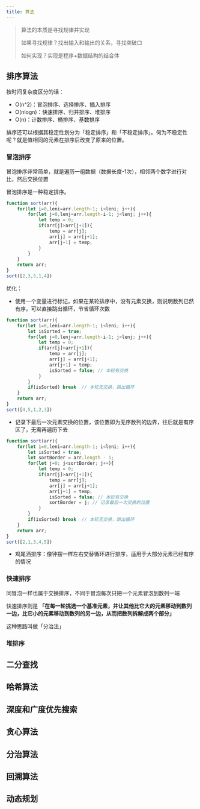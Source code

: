 ```yaml
---
title: 算法
---
```


> 算法的本质是寻找规律并实现
>
> 如果寻找规律？找出输入和输出的关系，寻找突破口
>
> 如何实现？实现是程序+数据结构的结合体


## 排序算法
按时间复杂度区分的话：
- O(n^2)：冒泡排序、选择排序、插入排序
- O(nlogn)：快速排序、归并排序、堆排序
- O(n)：计数排序、桶排序、基数排序

排序还可以根据其稳定性划分为「稳定排序」和「不稳定排序」。何为不稳定性呢？就是值相同的元素在排序后改变了原来的位置。

### 冒泡排序
冒泡排序非常简单，就是遍历一组数据（数据长度-1次），相邻两个数字进行对比，然后交换位置

冒泡排序是一种稳定排序。

```javascript
function sort(arr){
    for(let i=0,leni=arr.length-1; i<leni; i++){
        for(let j=0,lenj=arr.length-i-1; j<lenj; j++){
            let temp = 0;
            if(arr[j]>arr[j+1]){
                temp = arr[j];
                arr[j] = arr[j+1];
                arr[j+1] = temp;
            }
        }
    }
    return arr;
}
sort([2,3,5,1,4])
```

优化：
- 使用一个变量进行标记，如果在某轮排序中，没有元素交换，则说明数列已然有序，可以直接跳出循环，节省循环次数
```javascript
function sort(arr){
    for(let i=0,leni=arr.length-1; i<leni; i++){
        let isSorted = true;
        for(let j=0,lenj=arr.length-i-1; j<lenj; j++){
            let temp = 0;
            if(arr[j]>arr[j+1]){
                temp = arr[j];
                arr[j] = arr[j+1];
                arr[j+1] = temp;
                isSorted = false; // 本轮有交换
            }
        }
        if(isSorted) break  // 本轮无交换，跳出循环
    }
    return arr;
}
sort([4,5,1,2,3])
```

- 记录下最后一次元素交换的位置，该位置即为无序数列的边界，往后就是有序区了，无需再遍历下去
```javascript
function sort(arr){
    for(let i=0,leni=arr.length-1; i<leni; i++){
        let isSorted = true;
        let sortBorder = arr.length - 1;
        for(let j=0; j<sortBorder; j++){
            let temp = 0;
            if(arr[j]>arr[j+1]){
                temp = arr[j];
                arr[j] = arr[j+1];
                arr[j+1] = temp;
                isSorted = false; // 本轮有交换
                sortBorder = j; // 记录最后一次交换的位置
            }
        }
        if(isSorted) break  // 本轮无交换，跳出循环
    }
    return arr;
}
sort([2,1,3,4,5])
```

- 鸡尾酒排序：像钟摆一样左右交替循环进行排序，适用于大部分元素已经有序的情况


### 快速排序
同冒泡一样也属于交换排序，不同于冒泡每次只把一个元素冒泡到数列一端

快速排序则是 **「在每一轮挑选一个基准元素，并让其他比它大的元素移动到数列一边，比它小的元素移动到数列的另一边，从而把数列拆解成两个部分」**

这种思路叫做「分治法」

### 堆排序

## 二分查找

## 哈希算法

## 深度和广度优先搜索

## 贪心算法

## 分治算法

## 回溯算法

## 动态规划
